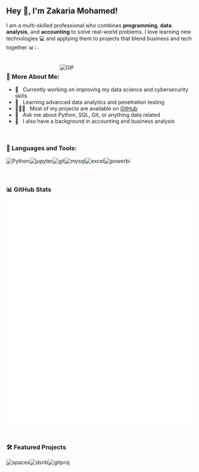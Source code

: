 ## Hey 👋, I'm Zakaria Mohamed!

I am a multi-skilled professional who combines **programming**, **data analysis**, and **accounting** to solve real-world problems. I love learning new technologies 💻 and applying them to projects that blend business and tech together 📊💡.

<br/>

<img align="right" alt="GIF" src="https://raw.githubusercontent.com/rahul-jha98/rahul-jha98/main/techstack.gif" width="360px"/>

### 🧐 More About Me:

- 🔭 &nbsp; Currently working on improving my data science and cybersecurity skills  
- 🌱 &nbsp; Learning advanced data analytics and penetration testing  
- 👨🏻‍💻 &nbsp; Most of my projects are available on [GitHub](https://github.com/zekoSD)  
- 💬 &nbsp; Ask me about Python, SQL, Git, or anything data related  
- 🧾 &nbsp; I also have a background in accounting and business analysis  

<br>

### 🔨 Languages and Tools:

<a href="https://www.python.org" target="_blank"><img align="left" alt="Python" height ="42px" src="https://raw.githubusercontent.com/rahul-jha98/github_readme_icons/main/language_and_tools/square/python/python.svg"></a>
<a href="https://jupyter.org/" target="_blank"> <img align="left" src="https://raw.githubusercontent.com/rahul-jha98/github_readme_icons/main/language_and_tools/square/jupyter/jupyter.svg" alt="jupyter" height="42px"/> </a>
<a href="https://git-scm.com/" target="_blank"> <img src="https://raw.githubusercontent.com/rahul-jha98/github_readme_icons/main/language_and_tools/square/git-scm/git-scm.svg" align="left" alt="git" height='42px'/> </a>
<a href="https://www.mysql.com/" target="_blank"> <img src="https://raw.githubusercontent.com/rahul-jha98/github_readme_icons/main/language_and_tools/square/mysql/mysql.svg" align="left" alt="mysql" height='42px'/> </a>
<a href="https://www.microsoft.com/en/microsoft-365/excel" target="_blank"> <img src="https://raw.githubusercontent.com/rahul-jha98/github_readme_icons/main/language_and_tools/square/excel/excel.svg" align="left" alt="excel" height='42px'/> </a>
<a href="https://powerbi.microsoft.com/" target="_blank"> <img src="https://raw.githubusercontent.com/rahul-jha98/github_readme_icons/main/language_and_tools/square/powerbi/powerbi.svg" align="left" alt="powerbi" height='42px'/> </a>

<br><br><br>

### 📊 GitHub Stats
<a href='https://github.com/zekoSD/github-stats-transparent'>
  
![Stats Overview](https://raw.githubusercontent.com/rahul-jha98/github-stats-transparent/output/generated/overview.svg)
![Most Used Languages](https://raw.githubusercontent.com/rahul-jha98/github-stats-transparent/output/generated/languages.svg)

</a>

<br>

### 🛠️ Featured Projects
<a href="https://github.com/zekoSD/spacex-landing-prediction" target="_blank"> <img alt="spacex" src="https://raw.githubusercontent.com/rahul-jha98/rahul-jha98/main/projects/passwordkeeper.svg" height="68" align="left"> </a>
<a href="https://github.com/zekoSD/Data-Science-Notebook" target="_blank"> <img alt="dsnb" src="https://raw.githubusercontent.com/rahul-jha98/rahul-jha98/main/projects/artistify.svg"  height="68" align="left"> </a>
<a href="https://github.com/zekoSD/github-final-project" target="_blank"> <img alt="gitproj" src="https://raw.githubusercontent.com/rahul-jha98/rahul-jha98/main/projects/oxytracker.svg" height="68" align="left"> </a>

<br><br><br><br><br>

